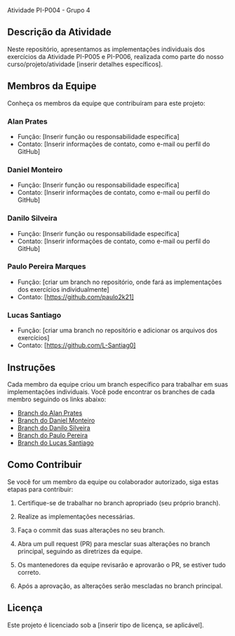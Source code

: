 
 Atividade PI-P004 - Grupo 4

## Descrição da Atividade
Neste repositório, apresentamos as implementações individuais dos exercícios da Atividade PI-P005 e PI-P006, realizada como parte do nosso curso/projeto/atividade [inserir detalhes específicos].

## Membros da Equipe
Conheça os membros da equipe que contribuíram para este projeto:

### Alan Prates
- Função: [Inserir função ou responsabilidade específica]
- Contato: [Inserir informações de contato, como e-mail ou perfil do GitHub]

### Daniel Monteiro
- Função: [Inserir função ou responsabilidade específica]
- Contato: [Inserir informações de contato, como e-mail ou perfil do GitHub]

### Danilo Silveira
- Função: [Inserir função ou responsabilidade específica]
- Contato: [Inserir informações de contato, como e-mail ou perfil do GitHub]

### Paulo Pereira Marques
- Função: [criar um branch no repositório, onde fará as implementações dos exercícios individualmente]
- Contato: [https://github.com/paulo2k21]

### Lucas Santiago
- Função: [criar uma branch no repositório e adicionar os arquivos dos exercícios]
- Contato: [https://github.com/L-Santiag0]
## Instruções
Cada membro da equipe criou um branch específico para trabalhar em suas implementações individuais. Você pode encontrar os branches de cada membro seguindo os links abaixo:

- [Branch do Alan Prates](https://github.com/AlanPrates/PI-P004/tree/AlanPrates)
- [Branch do Daniel Monteiro](link_para_o_branch_do_Daniel)
- [Branch do Danilo Silveira](link_para_o_branch_do_Danilo)
- [Branch do Paulo Pereira](https://github.com/AlanPrates/PI-P004/tree/pauloMarques)
- [Branch do Lucas Santiago](https://github.com/AlanPrates/PI-P004/tree/Lucas_Santiago)

## Como Contribuir
Se você for um membro da equipe ou colaborador autorizado, siga estas etapas para contribuir:

1. Certifique-se de trabalhar no branch apropriado (seu próprio branch).

2. Realize as implementações necessárias.

3. Faça o commit das suas alterações no seu branch.

4. Abra um pull request (PR) para mesclar suas alterações no branch principal, seguindo as diretrizes da equipe.

5. Os mantenedores da equipe revisarão e aprovarão o PR, se estiver tudo correto.

6. Após a aprovação, as alterações serão mescladas no branch principal.

## Licença
Este projeto é licenciado sob a [inserir tipo de licença, se aplicável].


